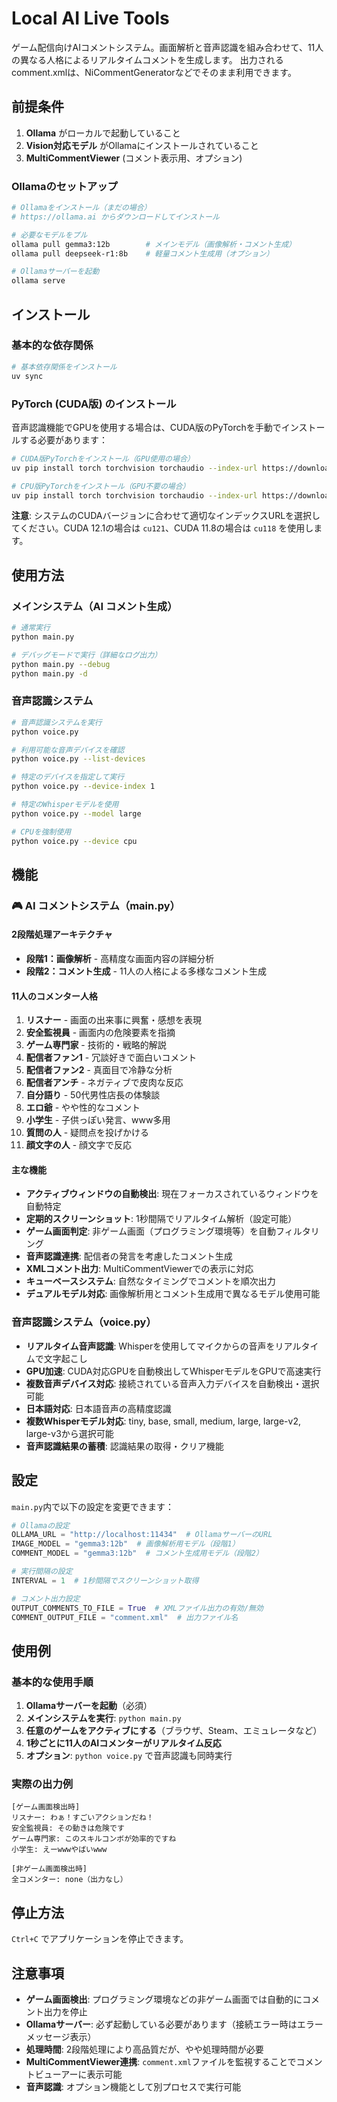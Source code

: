 # Local AI Live Tools

ゲーム配信向けAIコメントシステム。画面解析と音声認識を組み合わせて、11人の異なる人格によるリアルタイムコメントを生成します。
出力されるcomment.xmlは、NiCommentGeneratorなどでそのまま利用できます。

## 前提条件

1. **Ollama** がローカルで起動していること
2. **Vision対応モデル** がOllamaにインストールされていること
3. **MultiCommentViewer** (コメント表示用、オプション)

### Ollamaのセットアップ

```bash
# Ollamaをインストール（まだの場合）
# https://ollama.ai からダウンロードしてインストール

# 必要なモデルをプル
ollama pull gemma3:12b        # メインモデル（画像解析・コメント生成）
ollama pull deepseek-r1:8b    # 軽量コメント生成用（オプション）

# Ollamaサーバーを起動
ollama serve
```

## インストール

### 基本的な依存関係

```bash
# 基本依存関係をインストール
uv sync
```

### PyTorch (CUDA版) のインストール

音声認識機能でGPUを使用する場合は、CUDA版のPyTorchを手動でインストールする必要があります：

```bash
# CUDA版PyTorchをインストール（GPU使用の場合）
uv pip install torch torchvision torchaudio --index-url https://download.pytorch.org/whl/cu121

# CPU版PyTorchをインストール（GPU不要の場合）
uv pip install torch torchvision torchaudio --index-url https://download.pytorch.org/whl/cpu
```

**注意**: システムのCUDAバージョンに合わせて適切なインデックスURLを選択してください。CUDA 12.1の場合は `cu121`、CUDA 11.8の場合は `cu118` を使用します。

## 使用方法

### メインシステム（AI コメント生成）

```bash
# 通常実行
python main.py

# デバッグモードで実行（詳細なログ出力）
python main.py --debug
python main.py -d
```

### 音声認識システム

```bash
# 音声認識システムを実行
python voice.py

# 利用可能な音声デバイスを確認
python voice.py --list-devices

# 特定のデバイスを指定して実行
python voice.py --device-index 1

# 特定のWhisperモデルを使用
python voice.py --model large

# CPUを強制使用
python voice.py --device cpu
```

## 機能

### 🎮 AI コメントシステム（main.py）

#### 2段階処理アーキテクチャ
- **段階1：画像解析** - 高精度な画面内容の詳細分析
- **段階2：コメント生成** - 11人の人格による多様なコメント生成

#### 11人のコメンター人格
1. **リスナー** - 画面の出来事に興奮・感想を表現
2. **安全監視員** - 画面内の危険要素を指摘
3. **ゲーム専門家** - 技術的・戦略的解説
4. **配信者ファン1** - 冗談好きで面白いコメント
5. **配信者ファン2** - 真面目で冷静な分析
6. **配信者アンチ** - ネガティブで皮肉な反応
7. **自分語り** - 50代男性店長の体験談
8. **エロ爺** - やや性的なコメント
9. **小学生** - 子供っぽい発言、www多用
10. **質問の人** - 疑問点を投げかける
11. **顔文字の人** - 顔文字で反応

#### 主な機能
- **アクティブウィンドウの自動検出**: 現在フォーカスされているウィンドウを自動特定
- **定期的スクリーンショット**: 1秒間隔でリアルタイム解析（設定可能）
- **ゲーム画面判定**: 非ゲーム画面（プログラミング環境等）を自動フィルタリング
- **音声認識連携**: 配信者の発言を考慮したコメント生成
- **XMLコメント出力**: MultiCommentViewerでの表示に対応
- **キューベースシステム**: 自然なタイミングでコメントを順次出力
- **デュアルモデル対応**: 画像解析用とコメント生成用で異なるモデル使用可能

### 音声認識システム（voice.py）

- **リアルタイム音声認識**: Whisperを使用してマイクからの音声をリアルタイムで文字起こし
- **GPU加速**: CUDA対応GPUを自動検出してWhisperモデルをGPUで高速実行
- **複数音声デバイス対応**: 接続されている音声入力デバイスを自動検出・選択可能
- **日本語対応**: 日本語音声の高精度認識
- **複数Whisperモデル対応**: tiny, base, small, medium, large, large-v2, large-v3から選択可能
- **音声認識結果の蓄積**: 認識結果の取得・クリア機能

## 設定

`main.py`内で以下の設定を変更できます：

```python
# Ollamaの設定
OLLAMA_URL = "http://localhost:11434"  # OllamaサーバーのURL
IMAGE_MODEL = "gemma3:12b"  # 画像解析用モデル（段階1）
COMMENT_MODEL = "gemma3:12b"  # コメント生成用モデル（段階2）

# 実行間隔の設定
INTERVAL = 1  # 1秒間隔でスクリーンショット取得

# コメント出力設定
OUTPUT_COMMENTS_TO_FILE = True  # XMLファイル出力の有効/無効
COMMENT_OUTPUT_FILE = "comment.xml"  # 出力ファイル名
```

## 使用例

### 基本的な使用手順

1. **Ollamaサーバーを起動**（必須）
2. **メインシステムを実行**: `python main.py`
3. **任意のゲームをアクティブにする**（ブラウザ、Steam、エミュレータなど）
4. **1秒ごとに11人のAIコメンターがリアルタイム反応**
5. **オプション**: `python voice.py` で音声認識も同時実行

### 実際の出力例

```
[ゲーム画面検出時]
リスナー: わぁ！すごいアクションだね！
安全監視員: その動きは危険です
ゲーム専門家: このスキルコンボが効率的ですね
小学生: えーwwwやばいwww

[非ゲーム画面検出時]
全コメンター: none（出力なし）
```

## 停止方法

`Ctrl+C` でアプリケーションを停止できます。

## 注意事項

- **ゲーム画面検出**: プログラミング環境などの非ゲーム画面では自動的にコメント出力を停止
- **Ollamaサーバー**: 必ず起動している必要があります（接続エラー時はエラーメッセージ表示）
- **処理時間**: 2段階処理により高品質だが、やや処理時間が必要
- **MultiCommentViewer連携**: `comment.xml`ファイルを監視することでコメントビューアーに表示可能
- **音声認識**: オプション機能として別プロセスで実行可能
